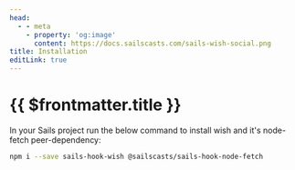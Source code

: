 ```yaml
---
head:
  - - meta
    - property: 'og:image'
      content: https://docs.sailscasts.com/sails-wish-social.png
title: Installation
editLink: true
---
```


# {{ $frontmatter.title }}

In your Sails project run the below command to install wish and it's node-fetch peer-dependency:

```sh
npm i --save sails-hook-wish @sailscasts/sails-hook-node-fetch
```
